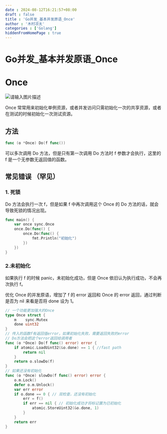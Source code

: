 ```yaml
---
date : 2024-08-12T16:21:57+08:00
draft : false
title : 'Go并发_基本并发原语_Once'
author : '木村凉太'
categories : ['Golang']
hiddenFromHomePage : true 
---
```


# Go并发_基本并发原语_Once

# Once

![请输入图片描述](./images/2024/08/2051938637.jpg)

Once 常常用来初始化单例资源，或者并发访问只需初始化一次的共享资源，或者在测试的时候初始化一次测试资源。

## 方法

```go
func (o *Once) Do(f func())
```

可以多次调用 Do 方法，但是只有第一次调用 Do 方法时 f 参数才会执行，这里的 f 是一个无参数无返回值的函数。

## 常见错误 （罕见）

### 1. 死锁

Do 方法会执行一次 f，但是如果 f 中再次调用这个 Once 的 Do 方法的话，就会导致死锁的情况出现。

```go
func main() {
    var once sync.Once
    once.Do(func() {
        once.Do(func() {
            fmt.Println("初始化")
        })
    })
}
```

### 2.未初始化

如果执行 f 的时候 panic，未初始化成功，但是 Once 依旧认为执行成功，不会再次执行 f。

优化 Once 的并发原语，增加了 f 的 error 返回和 Once 的 error 返回，通过判断是否为 nil 来看是否将 done 设为 1。

```go
// 一个功能更加强大的Once
type Once struct {
    m    sync.Mutex
    done uint32
}
// 传入的函数f有返回值error，如果初始化失败，需要返回失败的error
// Do方法会把这个error返回给调用者
func (o *Once) Do(f func() error) error {
    if atomic.LoadUint32(&o.done) == 1 { //fast path
        return nil
    }
    return o.slowDo(f)
}
// 如果还没有初始化
func (o *Once) slowDo(f func() error) error {
    o.m.Lock()
    defer o.m.Unlock()
    var err error
    if o.done == 0 { // 双检查，还没有初始化
        err = f()
        if err == nil { // 初始化成功才将标记置为已初始化
            atomic.StoreUint32(&o.done, 1)
        }
    }
    return err
}